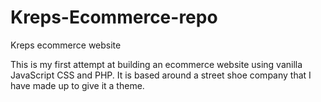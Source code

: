 # Kreps-Ecommerce-repo
Kreps ecommerce website

This is my first attempt at building an ecommerce website using vanilla JavaScript CSS and PHP.
It is based around a street shoe company that I have made up to give it a theme.
